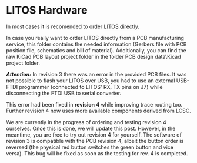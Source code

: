 # LITOS Hardware
In most cases it is recomended to order [LITOS directly](../../wiki/1.-How-to-get-one). 

In case you really want to order LITOS directly from a PCB manufacturing service, this folder contains the needed information (Gerbers file with PCB position file, schematics and bill of material). 
Additionally, you can find the raw KiCad PCB layout project folder in the folder PCB design data\Kicad project folder.  

***Attention:*** In revision 3 there was an error in the provided PCB files. It was not possible to flash your LITOS over USB, you had to use an external USB-FTDI programmer (connected to LITOS' RX, TX pins on J7) while disconnecting the FTDI USB to serial converter. 

This error had been fixed in **revision 4** while improving trace routing too. Further revision 4 now uses more available components derived from LCSC. 

We are currently in the progress of ordering and testing revision 4 ourselves. Once this is done, we will update this post. However, in the meantime, you are free to try out revision 4 for yourself. The software of revision 3 is compatible with the PCB revision 4, albeit the button order is reversed (the physical red button switches the green button and vice versa). This bug will be fixed as soon as the testing for rev. 4 is completed.  
